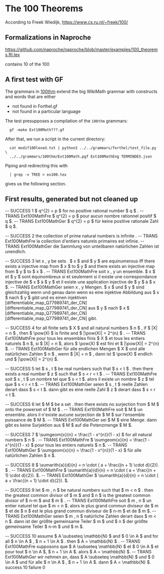 # The 100 Theorems

According to Freek Wiedijk, https://www.cs.ru.nl/~freek/100/ 


## Formalizations in Naproche

https://github.com/naproche/naproche/blob/master/examples/100_theorems.ftl.tex

contains 10 of the 100

## A first test with GF

The grammars in [100thm](../../grammars/100thm/) extend the big WikiMath grammar with constructs
and words that are either
- not found in Forthel.gf
- not found in a particular language


The test presupposes a compilation of the `100thm` grammars:
```
  gf -make Ext100Math???.gf
```
After that, we run a script in the current directory:
```
  cat modif100lexed.txt | python3 ../../grammars/forthel/test_file.py \
  ../../grammars/100thm/Ext100Math.pgf Ext100MathEng TERMINDEX.json
```
Piping and redirecting this with
```
  | grep -v TREE > ex100.tex
```
gives us the following section.


## First results, generated but not cleaned up

-- SUCCESS 1 $ q^{2} = p $ for no positive rational number $ q $ .
-- TRANS Ext100MathFre $ q^{2} = p $ pour aucun nombre rationnel positif $ q $.
-- TRANS Ext100MathGer $ q^{2} = p $ für keine positive rationale Zahl $ q $.

-- SUCCESS 2 the collection of prime natural numbers is infinite .
-- TRANS Ext100MathFre la collection d'entiers naturels primaires est infinie.
-- TRANS Ext100MathGer die Sammlung von unteilbaren natürlichen Zahlen ist unendlich.

-- SUCCESS 3 let x , y be sets . $ x $ and $ y $ are equinumerous iff there exists a injective map from $ x $ to $ y $ and there exists an injective map from $ y $ to $ x $ .
-- TRANS Ext100MathFre soit x , y un ensemble. $ x $ et $ y $ sont équinombreux si et seulement si il existe une correspondance injective de $ x $ à $ y $ et il existe une application injective de $ y $ à $ x $.
-- TRANS Ext100MathGer seien x , y Mengen. $ x $ und $ y $ sind gleichzahlig wenn und genau dann wenn es eine injektive Abbildung aus $ x $ nach $ y $ gibt und es einen injektiven [differentiable_map_Q77989741_der_CN] [differentiable_map_Q77989741_der_CN] aus $ y $ nach $ x $ [differentiable_map_Q77989741_der_CN] [differentiable_map_Q77989741_der_CN] gibt.

-- SUCCESS 4 for all finite sets $ X $ and all natural numbers $ n $ , if $ |X| = n $ , then $ \pow(X) $ is finite and $ |\pow(X)| = 2^{n} $ .
-- TRANS Ext100MathFre pour tous les ensembles finis $ X $ et tous les entiers naturels $ n $, si $ |X| = n $, alors $ \pow(X) $ est fini et $ |\pow(X)| = 2^{n} $.
-- TRANS Ext100MathGer für alle endlichen Mengen $ X $ und alle natürlichen Zahlen $ n $ , wenn $ |X| = n $ , dann ist $ \pow(X) $ endlich und $ |\pow(X)| = 2^{n} $.

-- SUCCESS 5 let $ s , t $ be real numbers such that $ s < t $ . then there exists a real number $ z $ such that $ s < r < t $ .
-- TRANS Ext100MathFre soit $ s , t $ un nombre tel que $ s < t $. alors il existe un nombre $ z $ tel que $ s < r < t $.
-- TRANS Ext100MathGer seien $ s , t $ reelle Zahlen derart dass $ s < t $. dann gibt es eine reelle Zahl $ z $ derart dass $ s < r < t $.

-- SUCCESS 6 let $ M $ be a set . then there exists no surjection from $ M $ onto the powerset of $ M $ .
-- TRANS Ext100MathFre soit $ M $ un ensemble. alors il n'existe aucune surjection de $ M $ sur l'ensemble puissance de $ M $.
-- TRANS Ext100MathGer sei $ M $ eine Menge. dann gibt es keine Surjektion aus $ M $ auf die Potenzmenge $ M $.

-- SUCCESS 7 $ \sumgeom{x}{n} = \frac{1 - x^{n}}{1 - x} $ for all natural numbers $ n $ .
-- TRANS Ext100MathFre $ \sumgeom{x}{n} = \frac{1 - x^{n}}{1 - x} $ pour tous les entiers naturels $ n $.
-- TRANS Ext100MathGer $ \sumgeom{x}{n} = \frac{1 - x^{n}}{1 - x} $ für alle natürlichen Zahlen $ n $.

-- SUCCESS 8 $ \sumarith{a}{d}{n} = n \cdot ( a + \frac{(n + 1) \cdot d}{2}). $ .
-- TRANS Ext100MathFre $ \sumarith{a}{d}{n} = n \cdot ( a + \frac{(n + 1) \cdot d}{2}). $.
-- TRANS Ext100MathGer $ \sumarith{a}{d}{n} = n \cdot ( a + \frac{(n + 1) \cdot d}{2}). $.

-- SUCCESS 9 let $ m , n $ be natural numbers such that $ m < n $ . then the greatest common divisor of $ m $ and $ n $ is the greatest common divisor of $ n-m $ and $ m $ .
-- TRANS Ext100MathFre soit $ m , n $ un entier naturel tel que $ m < n $. alors le plus grand commun diviseur de $ m $ et de $ n $ est le plus grand commun diviseur de $ n-m $ et de $ m $.
-- TRANS Ext100MathGer seien $ m , n $ natürliche Zahlen derart dass $ m < n $. dann ist der größte gemeinsame Teiler $ m $ und $ n $ der größte gemeinsame Teiler $ n-m $ und $ m $.

-- SUCCESS 10 assume $ A \subseteq \mathbb{N} $ and $ 0 \in A $ and for all $ n \in A $ , $ n + 1 \in A $ . then $ A = \mathbb{N} $ .
-- TRANS Ext100MathFre supposons que $ A \subseteq \mathbb{N} $ et $ 0 \in A $ et pour tout $ n \in A $, $ n + 1 \in A $. alors $ A = \mathbb{N} $.
-- TRANS Ext100MathGer wir nehmen an, dass $ A \subseteq \mathbb{N} $ und $ 0 \in A $ und für alle $ n \in A $ , $ n + 1 \in A $. dann $ A = \mathbb{N} $.
success 10 failure 0

